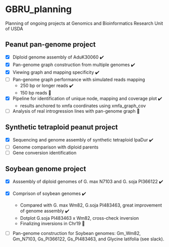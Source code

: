 # GBRU_planning
Planning of ongoing projects at Genomics and Bioinformatics Research Unit of USDA

## Peanut pan-genome project
- [x] Diploid genome assembly of AduK30060 :heavy_check_mark:
- [x] Pan-genome graph construction from multiple genomes :heavy_check_mark:
- [x] Viewing graph and mapping specificity :heavy_check_mark:
- [ ] Pan-genome graph performance with simulated reads mapping
   - 250 bp or longer reads :heavy_check_mark:
   - 150 bp reads :flight_departure:
- [x] Pipeline for identification of unique node, mapping and coverage plot  :heavy_check_mark:
   - results anchored to xmfa coordinates using xmfa_graph_cov
- [ ] Analysis of real introgression lines with pan-genome graph :flight_departure:

## Synthetic tetraploid peanut project
- [x] Sequencing and genome assembly of synthetic tetraploid IpaDur :heavy_check_mark:
- [ ] Genome comparison with diploid parents 
- [ ] Gene conversion identification

## Soybean genome project
- [x] Asssembly of diploid genomes of G. max N7103 and G. soja PI366122 :heavy_check_mark:
- [x] Comprison of soybean genomes :heavy_check_mark:
  - Compared with G. max Wm82, G.soja PI483463, great improvement of genome assembly :heavy_check_mark:
  - Dotplot G.soja PI483463 x Wm82, cross-check inversion
  - Finalizing inversions in Chr19 :flight_departure:
- [ ] Pan-genome construction for Soybean genomes: Gm_Wm82, Gm_N7103, Gs_PI366122, Gs_PI483463, and Glycine latifolia (see slack).

